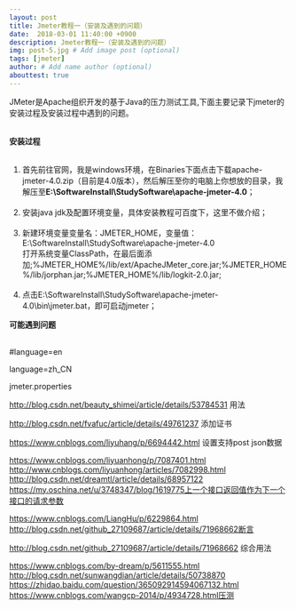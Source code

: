 ```yaml
---
layout: post
title: Jmeter教程一（安装及遇到的问题）
date:  2018-03-01 11:40:00 +0900  
description: Jmeter教程一（安装及遇到的问题）
img: post-5.jpg # Add image post (optional)
tags: [jmeter]
author: # Add name author (optional)
abouttest: true
---
```

JMeter是Apache组织开发的基于Java的压力测试工具,下面主要记录下jmeter的安装过程及安装过程中遇到的问题。<br><br>

**安装过程**<br><br>

1. 首先<a href="http://jmeter.apache.org/download_jmeter.cgi" style="text-decoration: none;" target="_blank"  title="点击前往">前往官网</a>，我是windows环境，在Binaries下面点击下载apache-jmeter-4.0.zip（目前是4.0版本），然后解压至你的电脑上你想放的目录，我解压至**E:\SoftwareInstall\StudySoftware\apache-jmeter-4.0**；
<br><br>
2. 安装java jdk及配置环境变量，具体安装教程可百度下，这里不做介绍；<br><br>
3. 新建环境变量变量名：JMETER_HOME，变量值：E:\SoftwareInstall\StudySoftware\apache-jmeter-4.0<br>
  打开系统变量ClassPath，在最后面添加;%JMETER_HOME%/lib/ext/ApacheJMeter_core.jar;%JMETER_HOME%/lib/jorphan.jar;%JMETER_HOME%/lib/logkit-2.0.jar;<br><br>
4. 点击E:\SoftwareInstall\StudySoftware\apache-jmeter-4.0\bin\jmeter.bat，即可启动jmeter；

**可能遇到问题**<br><br>

#language=en

language=zh_CN

jmeter.properties



http://blog.csdn.net/beauty_shimei/article/details/53784531  用法

http://blog.csdn.net/fvafuc/article/details/49761237  添加证书

https://www.cnblogs.com/liyuhang/p/6694442.html 设置支持post json数据

https://www.cnblogs.com/liyuanhong/p/7087401.html http://www.cnblogs.com/liyuanhong/articles/7082998.html http://blog.csdn.net/dreamtl/article/details/68957122 https://my.oschina.net/u/3748347/blog/1619775上一个接口返回值作为下一个接口的请求参数


https://www.cnblogs.com/LiangHu/p/6229864.html  http://blog.csdn.net/github_27109687/article/details/71968662断言


http://blog.csdn.net/github_27109687/article/details/71968662 综合用法


https://www.cnblogs.com/by-dream/p/5611555.html  http://blog.csdn.net/sunwangdian/article/details/50738870 https://zhidao.baidu.com/question/365092914594067132.html https://www.cnblogs.com/wangcp-2014/p/4934728.html压测


  